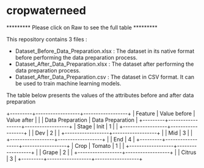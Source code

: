 # cropwaterneed
********* Please click on Raw to see the full table *********

This repository contains 3 files :
- Dataset_Before_Data_Preparation.xlsx : The dataset in its native format before performing the data preparation process.
- Dataset_After_Data_Preparation.xlsx :  The dataset after performing the data preparation process.
- Dataset_After_Data_Preparation.csv : The dataset in CSV format. It can be used to train machine learning models.

The table below presents the values of the attributes before and after data preparation

+---------+------------------+------------------+
| Feature | Value before     | Value after      |
|         | Data Preparation | Data Preparation |
+---------+------------------+------------------+
| Stage   | Init             | 1                |
|         +------------------+------------------+
|         | Dev              | 2                |
|         +------------------+------------------+
|         | Mid              | 3                |
|         +------------------+------------------+
|         | End              | 4                |
+---------+------------------+------------------+
| Crop    | Tomato           | 1                |
|         +------------------+------------------+
|         | Grape            | 2                |
|         +------------------+------------------+
|         | Citrus           | 3                |
+---------+------------------+------------------+

